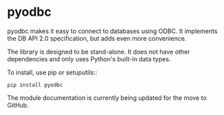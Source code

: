 
# pyodbc

pyodbc makes it easy to connect to databases using ODBC.  It implements the DB
API 2.0 specification, but adds even more convenience.

The library is designed to be stand-alone.  It does not have other dependencies
and only uses Python's built-in data types.

To install, use pip or setuputils::

    pip install pyodbc

The module documentation is currently being updated for the move to GitHub.
